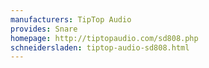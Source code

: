 ```yaml
---
manufacturers: TipTop Audio
provides: Snare
homepage: http://tiptopaudio.com/sd808.php
schneidersladen: tiptop-audio-sd808.html
---
```


